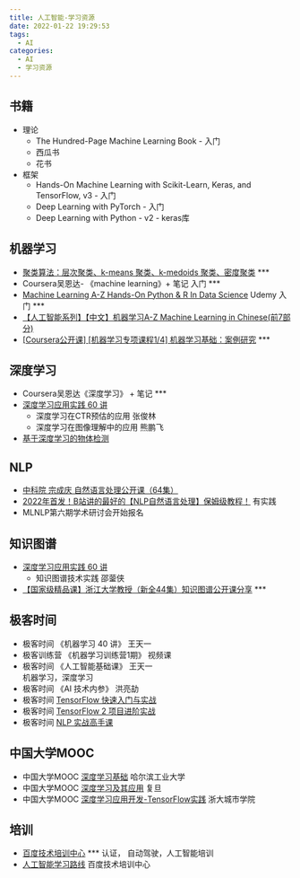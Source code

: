 ```yaml
---
title: 人工智能-学习资源
date: 2022-01-22 19:29:53
tags:
  - AI
categories:
  - AI
  - 学习资源
---
```


<p></p>
<!-- more -->

## 书籍
+ 理论
  + The Hundred-Page Machine Learning Book - 入门
  + 西瓜书
  + 花书
+ 框架
  + Hands-On Machine Learning with Scikit-Learn, Keras, and TensorFlow, v3 - 入门
  + Deep Learning with PyTorch - 入门
  + Deep Learning with Python - v2 - keras库

## 机器学习 
+ [聚类算法：层次聚类、k-means 聚类、k-medoids 聚类、密度聚类](https://www.bilibili.com/video/BV1Bg411Z77N)  ***
+ Coursera吴恩达- 《machine learning》+ 笔记  入门  *** 
+ [Machine Learning A-Z Hands-On Python & R In Data Science](https://www.bilibili.com/video/av79340208/)  Udemy 入门  ***
+ [【人工智能系列】【中文】机器学习A-Z Machine Learning in Chinese(前7部分)](https://www.bilibili.com/video/BV1KB4y1E73v)
+ [[Coursera公开课] [机器学习专项课程1/4] 机器学习基础：案例研究](https://www.bilibili.com/video/BV1jF411A7VF/)  ***

## 深度学习
+ Coursera吴恩达《深度学习》 + 笔记  ***
+ [深度学习应用实践 60 讲](https://time.geekbang.org/course/detail/100005001-3090)
   + 深度学习在CTR预估的应用   张俊林
   + 深度学习在图像理解中的应用  熊鹏飞
+ [基于深度学习的物体检测](https://www.bilibili.com/video/BV1QS4y1s7RZ)


## NLP
+ [中科院 宗成庆 自然语言处理公开课（64集）](https://www.bilibili.com/video/BV1Cb411T7Cd) 
+ [2022年首发！B站讲的最好的【NLP自然语言处理】保姆级教程！](https://www.bilibili.com/video/BV1C14y147dp)   有实践
+ MLNLP第六期学术研讨会开始报名

## 知识图谱
+ [深度学习应用实践 60 讲](https://time.geekbang.org/course/detail/100005001-3090)
   + 知识图谱技术实践  邵蓥侠
+ [【国家级精品课】浙江大学教授（新全44集）知识图谱公开课分享](https://www.bilibili.com/video/BV1VT411G7Y6?p=6)  *** 


## 极客时间
+ 极客时间 《机器学习 40 讲》  王天一 
+ 极客训练营 《机器学习训练营1期》  视频课 
+ 极客时间 《人工智能基础课》  王天一   
  机器学习，深度学习
+ 极客时间 《AI 技术内参》  洪亮劼
+ 极客时间 [TensorFlow 快速入门与实战](https://time.geekbang.org/course/intro/100023001?tab=catalog)
+ 极客时间 [TensorFlow 2 项目进阶实战](https://time.geekbang.org/course/intro/315)
+ 极客时间 [NLP 实战高手课](https://time.geekbang.org/course/intro/100046401) 

## 中国大学MOOC 
+ 中国大学MOOC [深度学习基础](https://www.icourse163.org/learn/HIT-1206320802?tid=1468208513#/learn/announce)   哈尔滨工业大学
+ 中国大学MOOC [深度学习及其应用](https://www.icourse163.org/course/FUDAN-1205806833)   复旦
+ 中国大学MOOC [深度学习应用开发-TensorFlow实践](https://www.icourse163.org/course/ZUCC-1206146808)  浙大城市学院

##  培训
+ [百度技术培训中心](http://bit.baidu.com/)  *** 认证， 自动驾驶，人工智能培训  
+  [人工智能学习路线](http://bit.baidu.com/courseRouteDetail?id=111)  百度技术培训中心
